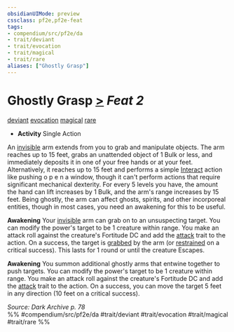 ```yaml
---
obsidianUIMode: preview
cssclass: pf2e,pf2e-feat
tags:
- compendium/src/pf2e/da
- trait/deviant
- trait/evocation
- trait/magical
- trait/rare
aliases: ["Ghostly Grasp"]
---
```

# Ghostly Grasp  [>](/rules/core-rulebook/chapter-9-playing-the-game.md#Actions "Single Action") *Feat 2*  
[deviant](/rules/traits/deviant-da.md)  [evocation](/rules/traits/evocation.md)  [magical](/rules/traits/magical.md)  [rare](/rules/traits/rare.md)  

- **Activity** Single Action

An [invisible](/rules/conditions.md#Invisible) arm extends from you to grab and manipulate objects. The arm reaches up to 15 feet, grabs an unattended object of 1 Bulk or less, and immediately deposits it in one of your free hands or at your feet. Alternatively, it reaches up to 15 feet and performs a simple [Interact](/rules/actions/interact.md) action like pushing o p e n a window, though it can't perform actions that require significant mechanical dexterity. For every 5 levels you have, the amount the hand can lift increases by 1 Bulk, and the arm's range increases by 15 feet. Being ghostly, the arm can affect ghosts, spirits, and other incorporeal entities, though in most cases, you need an awakening for this to be useful.

**Awakening** Your [invisible](/rules/conditions.md#Invisible) arm can grab on to an unsuspecting target. You can modify the power's target to be 1 creature within range. You make an attack roll against the creature's Fortitude DC and add the [attack](/rules/traits/attack.md) trait to the action. On a success, the target is [grabbed](/rules/conditions.md#Grabbed) by the arm (or [restrained](/rules/conditions.md#Restrained) on a critical success). This lasts for 1 round or until the creature Escapes.

**Awakening** You summon additional ghostly arms that entwine together to push targets. You can modify the power's target to be 1 creature within range. You make an attack roll against the creature's Fortitude DC and add the [attack](/rules/traits/attack.md) trait to the action. On a success, you can move the target 5 feet in any direction (10 feet on a critical success).

*Source: Dark Archive p. 78*  
%% #compendium/src/pf2e/da #trait/deviant #trait/evocation #trait/magical #trait/rare %%